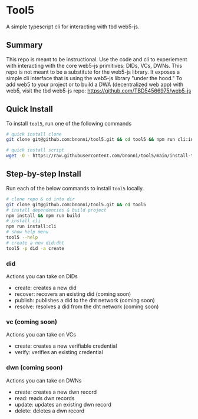 # Tool5

A simple typescript cli for interacting with tbd web5-js.

## Summary

This repo is meant to be instructional. Use the code and cli to experiement with interacting with the core web5-js primitives: DIDs, VCs, DWNs.
This repo is not meant to be a substitute for the web5-js library. It exposes a simple cli interface that is using the web5-js library "under the hood."
To add web5 to your project or to build a DWA (decentralized web app) with web5, visit the tbd web5-js repo: <https://github.com/TBD54566975/web5-js>

## Quick Install

To install `tool5`, run one of the following commands

```sh
# quick install clone
git clone git@github.com:bnonni/tool5.git && cd tool5 && npm run cli:install
```

```sh
# quick install script
wget -O - https://raw.githubusercontent.com/bnonni/tool5/main/install-tool5.sh | sh
```

## Step-by-step Install

Run each of the below commands to install `tool5` locally.

```sh
# clone repo & cd into dir
git clone git@github.com:bnonni/tool5.git && cd tool5
# install dependencies & build project
npm install && npm run build
# install cli
npm run install:cli
# show help menu
tool5 --help
# create a new did:dht
tool5 -p did -a create
```

### did

Actions you can take on DIDs

* create: creates a new did
* recover: recovers an existing did (coming soon)
* publish: publishes a did to the dht network (coming soon)
* resolve: resolves a did from the dht network (coming soon)

### vc (coming soon)

Actions you can take on VCs

* create: creates a new verifiable credential
* verify: verifies an existing credential

### dwn (coming soon)

Actions you can take on DWNs

* create: creates a new dwn record
* read: reads dwn records
* update: updates an existing dwn record
* delete: deletes a dwn record
